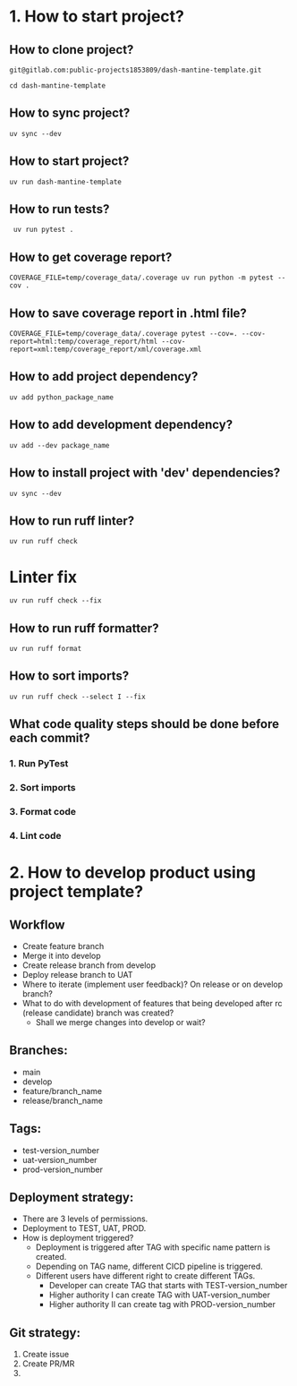 
# 1. How to start project?

## How to clone project?

```text
git@gitlab.com:public-projects1853809/dash-mantine-template.git
```

```text
cd dash-mantine-template
```

## How to sync project?

```text
uv sync --dev
```

## How to start project?

```text
uv run dash-mantine-template
```

## How to run tests?

```text
 uv run pytest .
```

## How to get coverage report?

```text
COVERAGE_FILE=temp/coverage_data/.coverage uv run python -m pytest --cov .
```

## How to save coverage report in .html file?

```text
COVERAGE_FILE=temp/coverage_data/.coverage pytest --cov=. --cov-report=html:temp/coverage_report/html --cov-report=xml:temp/coverage_report/xml/coverage.xml
```

## How to add project dependency?

```text
uv add python_package_name
```

## How to add development dependency?

```text
uv add --dev package_name
```

## How to install project with 'dev' dependencies?

```text
uv sync --dev
```


## How to run ruff linter?

```text
uv run ruff check
```

# Linter fix
```text
uv run ruff check --fix
```

## How to run ruff formatter? 

```text
uv run ruff format
```

## How to sort imports?

```text
uv run ruff check --select I --fix
```

## What code quality steps should be done before each commit?

### 1. Run PyTest
### 2. Sort imports
### 3. Format code
### 4. Lint code


# 2. How to develop product using project template?

## Workflow
- Create feature branch
- Merge it into develop
- Create release branch from develop
- Deploy release branch to UAT
- Where to iterate (implement user feedback)? On release or on develop branch?
- What to do with development of features that being developed after rc (release candidate) branch was created?
    - Shall we merge changes into develop or wait?

    
## Branches:
- main
- develop
- feature/branch_name
- release/branch_name

## Tags:
- test-version_number
- uat-version_number
- prod-version_number

## Deployment strategy:
- There are 3 levels of permissions.
- Deployment to TEST, UAT, PROD.
- How is deployment triggered?
  - Deployment is triggered after TAG with specific name pattern is created.
  - Depending on TAG name, different CICD pipeline is triggered.
  - Different users have different right to create different TAGs.
    - Developer can create TAG that starts with TEST-version_number
    - Higher authority I can create TAG with UAT-version_number
    - Higher authority II can create tag with PROD-version_number

## Git strategy:
1. Create issue
2. Create PR/MR
3. 


